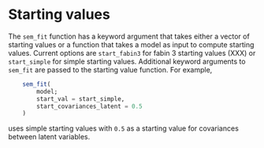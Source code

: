 # Starting values

The `sem_fit` function has a keyword argument that takes either a vector of starting values or a function that takes a model as input to compute starting values. Current options are `start_fabin3` for fabin 3 starting values (XXX) or `start_simple` for simple starting values. Additional keyword arguments to `sem_fit` are passed to the starting value function. For example,

```julia
    sem_fit(
        model; 
        start_val = start_simple,
        start_covariances_latent = 0.5
    )
```

uses simple starting values with `0.5` as a starting value for covariances between latent variables.